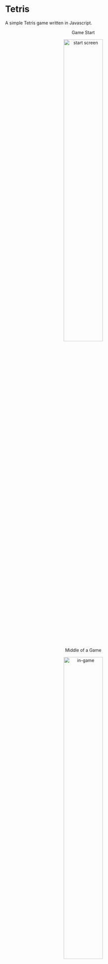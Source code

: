 # Tetris

A simple Tetris game written in Javascript. 

<p align="center">Game Start</p>
<p align="center">
  <image width="50%" height="50%" src="https://user-images.githubusercontent.com/23227930/40473222-9299e2f8-5f09-11e8-9991-994381e800b0.png" alt="start screen" />
</p>

<p align="center">Middle of a Game</p>
<p align="center">
  <image width="50%" height="50%" src ="https://user-images.githubusercontent.com/23227930/40473225-94e34446-5f09-11e8-965b-922c0720d73e.png" alt="in-game" />
</p>

## Scoring

The game uses the original Tetris scoring system for Nintendo's NES, that is:

Level | 1 Line Cleared | 2 Lines Cleared | 3 Lines Cleared | 4 Lines Cleared
:---: | :------------: | :-------------: | :-------------: | :-------------:
0     | 40             | 100             | 300             | 1200
1     | 80             | 200             | 600             | 2400
...   |                |                 |                 |
9     | 400            | 1000            | 3000            | 12000
n     | 40 * (n + 1)   | 100 * (n + 1)   | 300 * (n + 1)   | 1200 * (n + 1)

## Floating Blocks

The game uses floating mechanism for blocks instead of chain-reaction when lines of blocks are cleared. This is done intentionally to increase game difficulty at high levels.

## "Bag" Random Generator

The game implements "bag" random generator to ensure every type of block will occur once and exactly once every 7 moves (as there are a total of 7 block types). Refer to [wiki][wiki page] page for more details.

## License

Copyright (c) 2018 Yi Zhang

Licensed under the [MIT](LICENSE) License.

[wiki page]: https://github.com/YiZhang-Paul/Tetris/wiki "Wiki"
